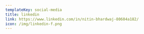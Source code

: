 ```yaml
---
templateKey: social-media
title: linkedin
link: https://www.linkedin.com/in/nitin-bhardwaj-80604a182/
icon: /img/linkedin-f.png
---
```

